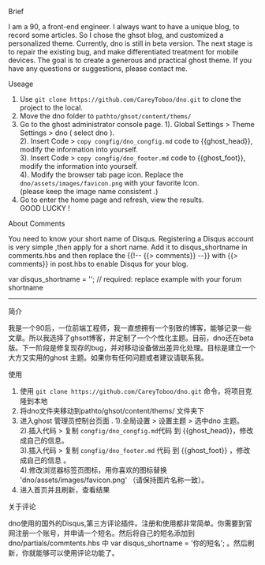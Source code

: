 Brief

I am a 90, a front-end engineer. I always want to have a unique blog, to record some articles. So I chose the ghsot blog, and customized a personalized theme. Currently, dno is still in beta version. The next stage is to repair the existing bug, and make differentiated treatment for mobile devices. The goal is to create a generous and practical ghost theme. If you have any questions or suggestions, please contact me.

Useage

1. Use `git clone https://github.com/CareyToboo/dno.git`  to clone the project to the local.
2. Move the dno folder to `pathto/ghsot/content/thems/`
3. Go to the ghost administrator console page.
	1). Global Settings > Theme Settings >  dno ( select dno ).</br>
	2). Insert Code > `copy congfig/dno_congfig.md` code to {{ghost_head}}, modify the information into yourself.</br>
	3). Insert Code > `copy congfig/dno_footer.md` code to {{ghost_foot}}, modify the information into yourself.</br>
	4). Modify the browser tab page icon. Replace the `dno/assets/images/favicon.png` with your favorite Icon.</br> (please keep the image name consistent .)
4. Go to enter the home page and refresh, view the results.</br>
GOOD LUCKY !

About Comments

You need to know your short name of Disqus. Registering a Disqus account is very simple ,then apply for a short name.   Add it to disqus_shortname in comments.hbs and then replace the {{!-- {{> comments}} --}} with {{> comments}} in post.hbs to enable Disqus for your blog.

var disqus_shortname = ''; // required: replace example with your forum shortname

----------------------------------------------------------------------------------------------------------------
简介 

我是一个90后，一位前端工程师，我一直想拥有一个别致的博客，能够记录一些文章。所以我选择了ghsot博客，并定制了一个个性化主题。目前，dno还在beta版。下一阶段是修复现存的bug，并对移动设备做出差异化处理。目标是建立一个大方又实用的ghost 主题。如果你有任何问题或者建议请联系我。

使用

 1.  使用 `git clone https://github.com/CareyToboo/dno.git` 命令，将项目克隆到本地
 2. 将dno文件夹移动到pathto/ghsot/content/thems/ 文件夹下
 3. 进入ghost 管理员控制台页面 . 
	 1).全局设置 > 设置主题 > 选中dno 主题。</br>
	 2).插入代码 > 复制 `congfig/dno_congfig.md`代码 到 {{ghost_head}}，修改成自己的信息。</br>
	 3).插入代码 > 复制 `congfig/dno_footer.md` 代码 到 {{ghost_foot}} ，修改成自己的信息 。</br>
 	 4).修改浏览器标签页图标，用你喜欢的图标替换 'dno/assets/images/favicon.png' （请保持图片名称一致）。</br>
 4.  进入首页并且刷新，查看结果

 关于评论

dno使用的国外的Disqus,第三方评论插件。注册和使用都非常简单。你需要到官网注册一个账号，并申请一个短名。然后将自己的短名添加到dno/partials/commtents.hbs 中 var disqus_shortname = '你的短名'; 。然后刷新，你就能够可以使用评论功能了。



